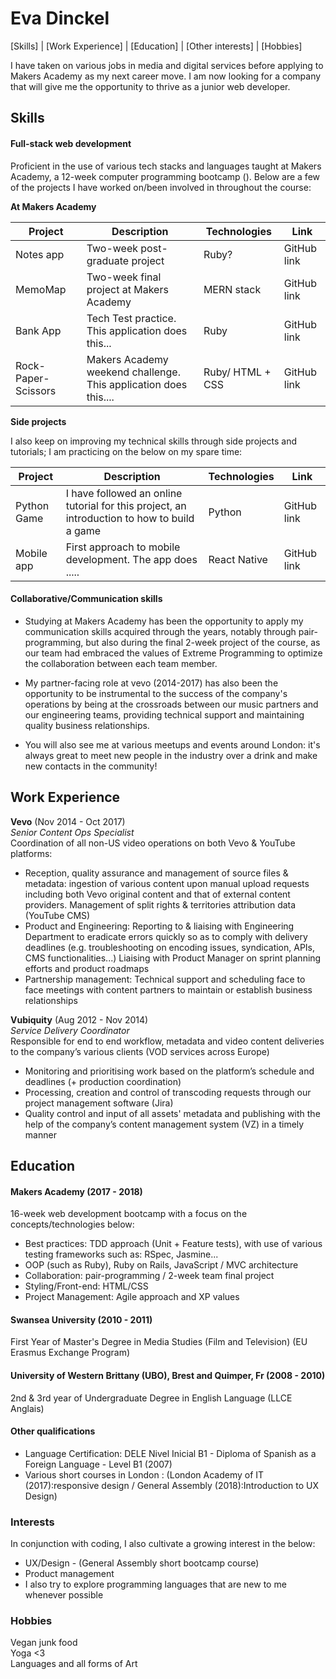 # Eva Dinckel

[Skills]  |  [Work Experience]  |  [Education]  |  [Other interests]  |  [Hobbies]


I have taken on various jobs in media and digital services before applying to Makers Academy as my next career move.
I am now looking for a company that will give me the opportunity to thrive as a junior web developer.



## Skills

#### Full-stack web development


Proficient in the use of various tech stacks and languages taught at Makers Academy, a 12-week computer programming bootcamp (<see Education>).
Below are a few of the projects I have worked on/been involved in throughout the course:


**At Makers Academy**

Project      | Description                | Technologies | Link
------------ | -------------------------- | ------------ |---------
Notes app| Two-week post-graduate project| Ruby? | GitHub link
MemoMap | Two-week final project at Makers Academy | MERN stack | GitHub link
Bank App| Tech Test practice. This application does this... | Ruby | GitHub link
Rock-Paper-Scissors| Makers Academy weekend challenge. This application does this....  | Ruby/ HTML + CSS | GitHub link


**Side projects**

I also keep on improving my technical skills through side projects and tutorials; I am practicing on the below on my spare time:

Project      | Description                | Technologies | Link
------------ | -------------------------- | ------------ |---------
Python Game| I have followed an online tutorial for this project, an introduction to how to build a game | Python | GitHub link
Mobile app| First approach to mobile development. The app does ..... | React Native | GitHub link



#### Collaborative/Communication skills

- Studying at Makers Academy has been the opportunity to apply my communication skills acquired through the years, notably through pair-programming, but also during the final 2-week project of the course, as our team had embraced the values of Extreme Programming to optimize the collaboration between each team member.

 - My partner-facing role at vevo (2014-2017) has also been the opportunity to be instrumental to the success of the company's operations by being at the crossroads between our music partners and our engineering teams, providing technical support and maintaining quality business relationships.

- You will also see me at various meetups and events around London: it's always great to meet new people in the industry over a drink and make new contacts in the community!



## Work Experience

**Vevo** (Nov 2014 - Oct 2017)    
*Senior Content Ops Specialist*  
Coordination of all non-US video operations on both Vevo & YouTube
platforms:

- Reception, quality assurance and management of source files & metadata:
ingestion of various content upon manual upload requests including both Vevo original content and that of external content providers. Management of split rights & territories attribution data (YouTube CMS)
 - Product and Engineering:
Reporting to & liaising with Engineering Department to eradicate errors quickly so as to comply with delivery deadlines (e.g. troubleshooting on encoding issues, syndication, APIs, CMS functionalities...)
Liaising with Product Manager on sprint planning efforts and product roadmaps
 - Partnership management:
Technical support and scheduling face to face meetings with content partners to maintain or establish business relationships




**Vubiquity** (Aug 2012 - Nov 2014)   
*Service Delivery Coordinator*  
Responsible for end to end workflow, metadata and video content
deliveries to the company’s various clients (VOD services across Europe)

- Monitoring and prioritising work based on the platform’s schedule and
deadlines (+ production coordination)
- Processing, creation and control of transcoding requests through our
project management software (Jira)
- Quality control and input of all assets'​ metadata and publishing with the help of the
company’s content management system (VZ) in a timely manner



## Education

#### Makers Academy (2017 - 2018)
16-week web development bootcamp with a focus on the concepts/technologies below:

- Best practices:
TDD approach (Unit + Feature tests), with use of various testing frameworks such as: RSpec, Jasmine...
- OOP (such as Ruby), Ruby on Rails, JavaScript / MVC architecture
- Collaboration: pair-programming / 2-week team final project
- Styling/Front-end: HTML/CSS
- Project Management: Agile approach and XP values


#### Swansea University (2010 - 2011)
First Year of Master's Degree in Media Studies (Film and Television) (EU Erasmus Exchange Program)

#### University of Western Brittany (UBO), Brest and Quimper, Fr (2008 - 2010)
2nd & 3rd year of Undergraduate Degree in English Language (LLCE Anglais)



#### Other qualifications

- Language Certification: DELE Nivel Inicial B1 - Diploma of Spanish as a Foreign Language - Level B1 (2007)
- Various short courses in London : (London Academy of IT (2017):responsive design / General Assembly (2018):Introduction to UX Design)



### Interests

In conjunction with coding, I also cultivate a growing interest in the below:

- UX/Design - (General Assembly short bootcamp course)
- Product management
- I also try to explore programming languages that are new to me whenever possible



### Hobbies
Vegan junk food</br>
Yoga <3</br>
Languages and all forms of Art
